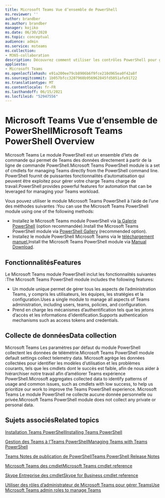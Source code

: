 ```yaml
---
title: Microsoft Teams Vue d’ensemble de PowerShell
ms.reviewer: ''
author: brandber
ms.author: brandber
manager: kojiko
ms.date: 06/30/2020
ms.topic: conceptual
audience: admin
ms.service: msteams
ms.collection:
- M365-collaboration
description: Découvrez comment utiliser les contrôles PowerShell pour gérer les Microsoft Teams.
appliesto:
- Microsoft Teams
ms.openlocfilehash: e91a200ee79cb8906b6f9fce210d965ea0f42a8f
ms.sourcegitcommit: 1b057bfcc3207960b956962845fd5051afe91722
ms.translationtype: MT
ms.contentlocale: fr-FR
ms.lasthandoff: 06/15/2021
ms.locfileid: "52947556"
---
```

# <a name="microsoft-teams-powershell-overview"></a><span data-ttu-id="6c577-103">Microsoft Teams Vue d’ensemble de PowerShell</span><span class="sxs-lookup"><span data-stu-id="6c577-103">Microsoft Teams PowerShell Overview</span></span>

<span data-ttu-id="6c577-104">Microsoft Teams Le module PowerShell est un ensemble d’lets de commande qui permet de Teams des données directement à partir de la ligne de commande PowerShell.</span><span class="sxs-lookup"><span data-stu-id="6c577-104">Microsoft Teams PowerShell module is a set of cmdlets for managing Teams directly from the PowerShell command line.</span></span> <span data-ttu-id="6c577-105">PowerShell fournit de puissantes fonctionnalités d’automatisation qui peuvent être exploitez pour gérer votre charge Teams charge de travail.</span><span class="sxs-lookup"><span data-stu-id="6c577-105">PowerShell provides powerful features for automation that can be leveraged for managing your Teams workload.</span></span>  

<span data-ttu-id="6c577-106">Vous pouvez utiliser le module Microsoft Teams PowerShell à l’aide de l’une des méthodes suivantes :</span><span class="sxs-lookup"><span data-stu-id="6c577-106">You can use the Microsoft Teams PowerShell module using one of the following methods:</span></span> 

- <span data-ttu-id="6c577-107">Installez le Microsoft Teams module PowerShell via [la Galerie PowerShell](https://www.powershellgallery.com/packages/MicrosoftTeams) (option recommandée).</span><span class="sxs-lookup"><span data-stu-id="6c577-107">Install the Microsoft Teams PowerShell module via [PowerShell Gallery](https://www.powershellgallery.com/packages/MicrosoftTeams) (recommended option).</span></span> 
- <span data-ttu-id="6c577-108">Installez le module PowerShell Microsoft Teams via le [téléchargement manuel.](https://www.powershellgallery.com/packages/MicrosoftTeams)</span><span class="sxs-lookup"><span data-stu-id="6c577-108">Install the Microsoft Teams PowerShell module via [Manual Download](https://www.powershellgallery.com/packages/MicrosoftTeams).</span></span> 


## <a name="features"></a><span data-ttu-id="6c577-109">Fonctionnalités</span><span class="sxs-lookup"><span data-stu-id="6c577-109">Features</span></span> 

<span data-ttu-id="6c577-110">Le Microsoft Teams module PowerShell inclut les fonctionnalités suivantes :</span><span class="sxs-lookup"><span data-stu-id="6c577-110">The Microsoft Teams PowerShell module includes the following features:</span></span> 

- <span data-ttu-id="6c577-111">Un module unique permet de gérer tous les aspects de l’administration Teams, y compris les utilisateurs, les équipes, les stratégies et la configuration.</span><span class="sxs-lookup"><span data-stu-id="6c577-111">Uses a single module to manage all aspects of Teams administration, including users, teams, policies, and configuration.</span></span>  
- <span data-ttu-id="6c577-112">Prend en charge les mécanismes d’authentification tels que les jetons d’accès et les informations d’identification.</span><span class="sxs-lookup"><span data-stu-id="6c577-112">Supports authentication mechanisms such as access tokens and credentials.</span></span> 

##  <a name="data-collection"></a><span data-ttu-id="6c577-113">Collecte de données</span><span class="sxs-lookup"><span data-stu-id="6c577-113">Data collection</span></span> 

<span data-ttu-id="6c577-114">Microsoft Teams Les paramètres par défaut du module PowerShell collectent les données de télémétrie.</span><span class="sxs-lookup"><span data-stu-id="6c577-114">Microsoft Teams PowerShell module default settings collect telemetry data.</span></span> <span data-ttu-id="6c577-115">Microsoft agrège les données collectées pour identifier les modèles d’utilisation et les problèmes courants, tels que les cmdlets dont le succès est faible, afin de nous aider à hiérarchiser notre travail afin d’améliorer Teams expérience PowerShell.</span><span class="sxs-lookup"><span data-stu-id="6c577-115">Microsoft aggregates collected data to identify patterns of usage and common issues, such as cmdlets with low success, to help us prioritize our work to improve the Teams PowerShell experience.</span></span> <span data-ttu-id="6c577-116">Microsoft Teams Le module PowerShell ne collecte aucune donnée personnelle ou privée.</span><span class="sxs-lookup"><span data-stu-id="6c577-116">Microsoft Teams PowerShell module does not collect any private or personal data.</span></span>  

## <a name="related-topics"></a><span data-ttu-id="6c577-117">Sujets associés</span><span class="sxs-lookup"><span data-stu-id="6c577-117">Related topics</span></span>

[<span data-ttu-id="6c577-118">Installation Teams PowerShell</span><span class="sxs-lookup"><span data-stu-id="6c577-118">Installing Teams PowerShell</span></span>](teams-powershell-install.md)

[<span data-ttu-id="6c577-119">Gestion des Teams à l’Teams PowerShell</span><span class="sxs-lookup"><span data-stu-id="6c577-119">Managing Teams with Teams PowerShell</span></span>](teams-powershell-managing-teams.md)

[<span data-ttu-id="6c577-120">Teams Notes de publication de PowerShell</span><span class="sxs-lookup"><span data-stu-id="6c577-120">Teams PowerShell Release Notes</span></span>](teams-powershell-release-notes.md)

[<span data-ttu-id="6c577-121">Microsoft Teams des cmdlet</span><span class="sxs-lookup"><span data-stu-id="6c577-121">Microsoft Teams cmdlet reference</span></span>](/powershell/teams/?view=teams-ps)

[<span data-ttu-id="6c577-122">Skype Entreprise des cmdlet</span><span class="sxs-lookup"><span data-stu-id="6c577-122">Skype for Business cmdlet reference</span></span>](/powershell/skype/intro?view=skype-ps)

[<span data-ttu-id="6c577-123">Utiliser des rôles d’administrateur de Microsoft Teams pour gérer Teams</span><span class="sxs-lookup"><span data-stu-id="6c577-123">Use Microsoft Teams admin roles to manage Teams</span></span>](using-admin-roles.md)
